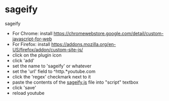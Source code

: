 # sageify
sageify

- For Chrome: install https://chromewebstore.google.com/detail/custom-javascript-for-web
- For Firefox: install https://addons.mozilla.org/en-US/firefox/addon/custom-site-js/
- click on the plugin icon
- click 'add'
- set the name to 'sageify' or whatever
- set the 'url' field to ^http.*youtube.com
- click the 'regex' checkmark next to it
- paste the contents of the [sageify.js](https://raw.githubusercontent.com/apribot/sageify/main/sageify.js) file into "script" textbox
- click 'save'
- reload youtube

